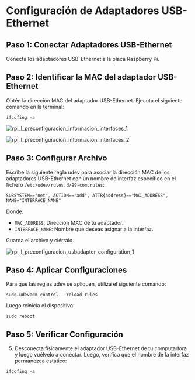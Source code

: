 
# Configuración de Adaptadores USB-Ethernet


## Paso 1: Conectar Adaptadores USB-Ethernet

Conecta los adaptadores USB-Ethernet a la placa Raspberry Pi.

## Paso 2: Identificar la MAC del adaptador USB-Ethernet

Obtén la dirección MAC del adaptador USB-Ethernet. Ejecuta el siguiente comando en la terminal:

```shell
ifcofing -a
```
![rpi_I_preconfiguracion_informacion_interfaces_1](https://github.com/AndresYE/Network_Service_on_Containers/assets/113482367/7f3428bc-0266-4475-b0ef-95a875110f2c)

![rpi_I_preconfiguracion_informacion_interfaces_2](https://github.com/AndresYE/Network_Service_on_Containers/assets/113482367/1bf135a2-8623-4d0c-8117-c065b8b70b97)

## Paso 3: Configurar Archivo
Escribe la siguiente regla udev para asociar la dirección MAC de los adaptadores USB-Ethernet con un nombre de interfaz específico en el fichero `/etc/udev/rules.d/99-com.rules`:

```shell
SUBSYSTEM=="net", ACTION=="add", ATTR{address}=="MAC_ADDRESS", NAME="INTERFACE_NAME"
```
Donde:
- `MAC_ADDRESS`: Dirección MAC de tu adaptador.
- `INTERFACE_NAME`: Nombre que deseas asignar a la interfaz.

Guarda el archivo y ciérralo.

![rpi_I_preconfiguracion_usbadapter_configuration_1](https://github.com/AndresYE/Network_Service_on_Containers/assets/113482367/91b92bfe-bfb5-4849-a0e3-858dfa121043)

## Paso 4: Aplicar Configuraciones

Para que las reglas udev se apliquen, utiliza el siguiente comando:

```shell
sudo udevadm control --reload-rules
```
Luego reinicia el dispositivo:

```shell
sudo reboot
```

## Paso 5: Verificar Configuración

5. Desconecta físicamente el adaptador USB-Ethernet de tu computadora y luego vuélvelo a conectar. Luego, verifica que el nombre de la interfaz permanezca estático:

```shell
ifcofing -a
```
